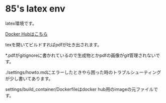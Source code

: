 # 85's latex env

latex環境です。

[Docker Hubはこちら](https://hub.docker.com/repository/docker/yagoyagoyago/latex_env)

texを開いてビルドすればpdfが吐き出されます。

*.pdfがgitignoreに書かれているので生成物とかpdfの画像がgit管理されないです。

./settings/howto.mdにエラーしたときやら困った時のトラブルシューティングが少し書いてあります。

settings/build_container/Dockerfileはdocker hub用のimageの元ファイルです。
